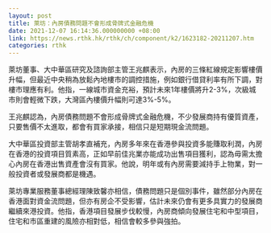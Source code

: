 ```yaml
---
layout: post
title: 萊坊：內房債務問題不會形成骨牌式金融危機
date: 2021-12-07 16:14:36.000000000 +08:00
link: https://news.rthk.hk/rthk/ch/component/k2/1623182-20211207.htm
categories: rthk
---
```


萊坊董事、大中華區研究及諮詢部主管王兆麒表示，內房的三條紅線規定影響樓價升幅，但最近中央稍為放鬆內地樓市的調控措施，例如銀行借貸利率有所下調，對樓市理應有利。他指，一線城市資金充裕，預計未來1年樓價將升2-3%，次級城市則會輕微下跌，大灣區內樓價升幅則可達3%-5%。

王兆麒認為，內房債務問題不會形成骨牌式金融危機，不少發展商持有優質資產，只要售價不太進取，都會有買家承接，相信只是短期現金流問題。

大中華區投資部主管胡孝直補充，內房多年來在香港參與投資多能賺取利潤，內房在香港的投資項目質素高，正如早前佳兆業亦能成功出售項目獲利，認為毋需太擔心內房在香港出售資產會沒有買家。他說，明年或有內房需要減持手上物業，對一般投資者或發展商都是機遇。

萊坊專業服務董事總經理陳致馨亦相信，債務問題只是個別事件，雖然部分內房在香港面對資金流問題，但亦有房企不受影響，估計未來仍會有更多具實力的發展商繼續來港投資。他指，香港項目發展步伐較慢，內房商傾向發展住宅和中型項目，住宅和市區重建的風險亦相對低，相信會較多參與強拍。
